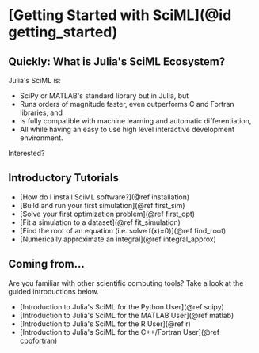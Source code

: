 # [Getting Started with SciML](@id getting_started)

## Quickly: What is Julia's SciML Ecosystem?

Julia's SciML is:

* SciPy or MATLAB's standard library but in Julia, but
* Runs orders of magnitude faster, even outperforms C and Fortran libraries, and
* Is fully compatible with machine learning and automatic differentiation,
* All while having an easy to use high level interactive development environment.

Interested?

## Introductory Tutorials

* [How do I install SciML software?](@ref installation)
* [Build and run your first simulation](@ref first_sim)
* [Solve your first optimization problem](@ref first_opt)
* [Fit a simulation to a dataset](@ref fit_simulation)
* [Find the root of an equation (i.e. solve f(x)=0)](@ref find_root)
* [Numerically approximate an integral](@ref integral_approx)

## Coming from...

Are you familiar with other scientific computing tools? Take a look at the guided
introductions below.

* [Introduction to Julia's SciML for the Python User](@ref scipy)
* [Introduction to Julia's SciML for the MATLAB User](@ref matlab)
* [Introduction to Julia's SciML for the R User](@ref r)
* [Introduction to Julia's SciML for the C++/Fortran User](@ref cppfortran)

